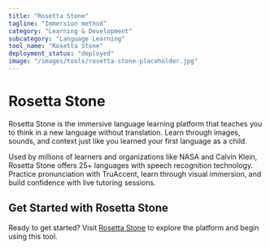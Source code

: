 ```yaml
---
title: "Rosetta Stone"
tagline: "Immersion method"
category: "Learning & Development"
subcategory: "Language Learning"
tool_name: "Rosetta Stone"
deployment_status: "deployed"
image: "/images/tools/rosetta-stone-placeholder.jpg"
---
```


# Rosetta Stone

Rosetta Stone is the immersive language learning platform that teaches you to think in a new language without translation. Learn through images, sounds, and context just like you learned your first language as a child.

Used by millions of learners and organizations like NASA and Calvin Klein, Rosetta Stone offers 25+ languages with speech recognition technology. Practice pronunciation with TruAccent, learn through visual immersion, and build confidence with live tutoring sessions.
## Get Started with Rosetta Stone

Ready to get started? Visit [Rosetta Stone](https://rosettastone.com) to explore the platform and begin using this tool.
